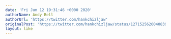 ```yaml
---
date: 'Fri Jun 12 19:31:46 +0000 2020'
authorName: Andy Bell
authorUrl: 'https://twitter.com/hankchizljaw'
originalPost: 'https://twitter.com/hankchizljaw/status/1271525620040839170'
layout: like
---
```

